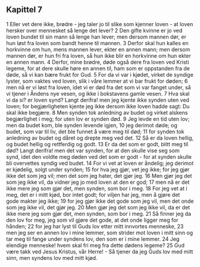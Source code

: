 ## Kapittel 7

1 Eller vet dere ikke, brødre - jeg taler jo til slike som kjenner loven - at loven hersker over mennesket så lenge det lever?
2 Den gifte kvinne er jo ved loven bundet til sin mann så lenge han lever; men dersom mannen dør, er hun løst fra loven som bandt henne til mannen.
3 Derfor skal hun kalles en horkvinne om hun, mens mannen lever, ekter en annen mann; men dersom mannen dør, er hun fri fra loven, så hun ikke blir en horkvinne om hun ekter en annen mann.
4 Derfor, mine brødre, døde også dere fra loven ved Kristi legeme, for at dere skulle høre en annen til, ham som er oppstanden fra de døde, så vi kan bære frukt for Gud.
5 For da vi var i kjødet, virket de syndige lyster, som vaktes ved loven, slik i våre lemmer at vi bar frukt for døden;
6 men nå er vi løst fra loven, idet vi er død fra det som vi var fanget under, så vi tjener i Åndens nye vesen, og ikke i bokstavens gamle vesen.
7 Hva skal vi da si? er loven synd? Langt derifra! men jeg kjente ikke synden uten ved loven; for begjærligheten kjente jeg ikke dersom ikke loven hadde sagt: Du skal ikke begjære.
8 Men synden tok anledning av budet og virket alskens begjærlighet i meg; for uten lov er synden død.
9 Jeg levde en tid uten lov; men da budet kom, ble synden levende igjen,
10 jeg derimot døde; og budet, som var til liv, det ble funnet å være meg til død;
11 for synden tok anledning av budet og dåret og drepte meg ved det.
12 Så er da loven hellig, og budet hellig og rettferdig og godt.
13 Er da det som er godt, blitt meg til død? Langt derifra! men det var synden, for at den skulle vise seg som synd, idet den voldte meg døden ved det som er godt - for at synden skulle bli overvettes syndig ved budet.
14 For vi vet at loven er åndelig; jeg derimot er kjødelig, solgt under synden;
15 for hva jeg gjør, vet jeg ikke; for jeg gjør ikke det som jeg vil; men det som jeg hater, det gjør jeg.
16 Men gjør jeg det som jeg ikke vil, da vidner jeg jo med loven at den er god;
17 men nå er det ikke mere jeg som gjør det, men synden, som bor i meg.
18 For jeg vet at i meg, det er i mitt kjød, bor intet godt; for viljen har jeg, men å gjøre det gode makter jeg ikke;
19 for jeg gjør ikke det gode som jeg vil, men det onde som jeg ikke vil, det gjør jeg.
20 Men gjør jeg det som jeg ikke vil, da er det ikke mere jeg som gjør det, men synden, som bor i meg.
21 Så finner jeg da den lov for meg, jeg som vil gjøre det gode, at det onde ligger meg for hånden;
22 for jeg har lyst til Guds lov etter mitt innvortes menneske,
23 men jeg ser en annen lov i mine lemmer, som strider mot loven i mitt sinn og tar meg til fange under syndens lov, den som er i mine lemmer.
24 Jeg elendige menneske! hvem skal fri meg fra dette dødens legeme?
25 Gud være takk ved Jesus Kristus, vår Herre! - Så tjener da jeg Guds lov med mitt sinn, men syndens lov med mitt kjød.
